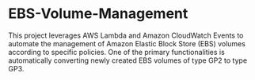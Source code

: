 # EBS-Volume-Management
This project leverages AWS Lambda and Amazon CloudWatch Events to automate the management of Amazon Elastic Block Store (EBS) volumes according to specific policies. One of the primary functionalities is automatically converting newly created EBS volumes of type GP2 to type GP3.
